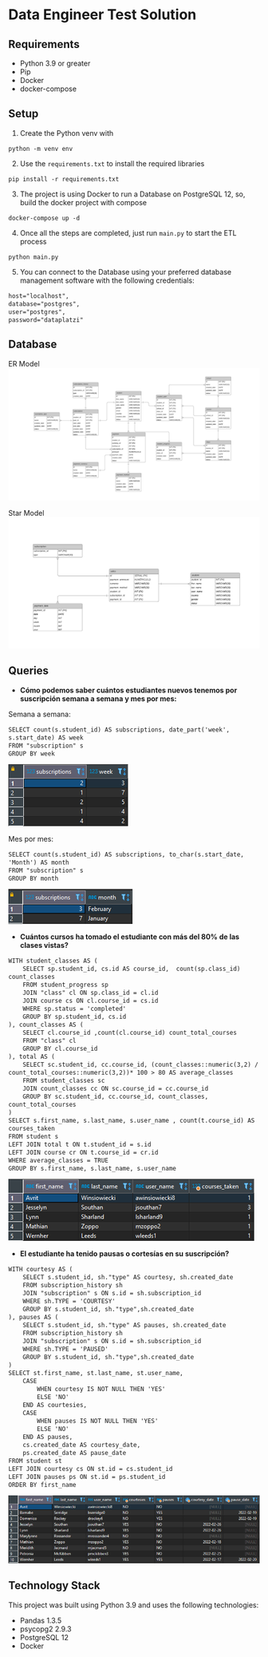 # Data Engineer Test Solution

## Requirements
- Python 3.9 or greater
- Pip
- Docker
- docker-compose

## Setup
1. Create the Python venv with 
```
python -m venv env
```
2. Use the `requirements.txt` to install the required libraries
```
pip install -r requirements.txt
```
3. The project is using Docker to run a Database on PostgreSQL 12, so, build the docker project with compose
```
docker-compose up -d
```
4. Once all the steps are completed, just run `main.py` to start the ETL process
```
python main.py
```
5. You can connect to the Database using your preferred database management software with the following credentials:
```
host="localhost",
database="postgres",
user="postgres",
password="dataplatzi"
```

## Database
ER Model
![ER](img/ER_diagram.png)

Star Model
![STAR](img/Star_model.png)

## Queries
- **Cómo podemos saber cuántos estudiantes nuevos tenemos por suscripción semana a semana y mes por mes:**

Semana a semana:
```
SELECT count(s.student_id) AS subscriptions, date_part('week', s.start_date) AS week
FROM "subscription" s 
GROUP BY week 
```
![wtw](img/wtw.png)

Mes por mes:
```
SELECT count(s.student_id) AS subscriptions, to_char(s.start_date, 'Month') AS month
FROM "subscription" s 
GROUP BY month 
```
![mtm](img/mtm.png)

- **Cuántos cursos ha tomado el estudiante con más del 80% de las clases vistas?**
```
WITH student_classes AS (
	SELECT sp.student_id, cs.id AS course_id,  count(sp.class_id) count_classes
	FROM student_progress sp
	JOIN "class" cl ON sp.class_id = cl.id
	JOIN course cs ON cl.course_id = cs.id
	WHERE sp.status = 'completed'
	GROUP BY sp.student_id, cs.id
), count_classes AS ( 
	SELECT cl.course_id ,count(cl.course_id) count_total_courses
	FROM "class" cl 
	GROUP BY cl.course_id 
), total AS (
	SELECT sc.student_id, cc.course_id, (count_classes::numeric(3,2) / count_total_courses::numeric(3,2))* 100 > 80 AS average_classes
	FROM student_classes sc
	JOIN count_classes cc ON sc.course_id = cc.course_id
	GROUP BY sc.student_id, cc.course_id, count_classes, count_total_courses
)
SELECT s.first_name, s.last_name, s.user_name , count(t.course_id) AS courses_taken
FROM student s
LEFT JOIN total t ON t.student_id = s.id
LEFT JOIN course cr ON t.course_id = cr.id
WHERE average_classes = TRUE 
GROUP BY s.first_name, s.last_name, s.user_name
```
![classes](img/classes_taken.png)

- **El estudiante ha tenido pausas o cortesías en su suscripción?**
```
WITH courtesy AS (
	SELECT s.student_id, sh."type" AS courtesy, sh.created_date
	FROM subscription_history sh 
	JOIN "subscription" s ON s.id = sh.subscription_id 
	WHERE sh.TYPE = 'COURTESY'
	GROUP BY s.student_id, sh."type",sh.created_date
), pauses AS (
	SELECT s.student_id, sh."type" AS pauses, sh.created_date 
	FROM subscription_history sh 
	JOIN "subscription" s ON s.id = sh.subscription_id 
	WHERE sh.TYPE = 'PAUSED'
	GROUP BY s.student_id, sh."type",sh.created_date
)
SELECT st.first_name, st.last_name, st.user_name,
	CASE 
		WHEN courtesy IS NOT NULL THEN 'YES'
		ELSE 'NO'	
	END AS courtesies, 
	CASE 
		WHEN pauses IS NOT NULL THEN 'YES'
		ELSE 'NO'
	END AS pauses,
	cs.created_date AS courtesy_date,
	ps.created_date AS pause_date
FROM student st
LEFT JOIN courtesy cs ON st.id = cs.student_id
LEFT JOIN pauses ps ON st.id = ps.student_id
ORDER BY first_name
```
![subs](img/cour_paus.png)

## Technology Stack
This project was built using Python 3.9 and uses the following technologies:
- Pandas 1.3.5
- psycopg2 2.9.3
- PostgreSQL 12
- Docker